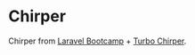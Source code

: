 # Chirper

Chirper from [Laravel Bootcamp](https://bootcamp.laravel.com/introduction) + [Turbo Chirper](https://bootcamp.turbo-laravel.com).
